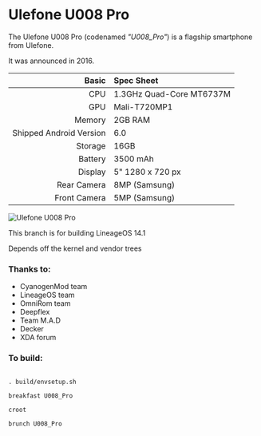 Ulefone U008 Pro
================

The Ulefone U008 Pro (codenamed _"U008_Pro"_) is a flagship smartphone from Ulefone.

It was announced in 2016.

Basic   | Spec Sheet
-------:|:-------------------------
CPU     | 1.3GHz Quad-Core MT6737M
GPU     | Mali-T720MP1
Memory  | 2GB RAM
Shipped Android Version | 6.0
Storage | 16GB
Battery | 3500 mAh
Display | 5" 1280 x 720 px
Rear Camera | 8MP (Samsung)
Front Camera | 5MP (Samsung)

![Ulefone U008 Pro](https://www.devicespecifications.com/images/model/ad9c4028/320/main.jpg "Ulefone U008 Pro in black")

This branch is for building LineageOS 14.1

Depends off the kernel and vendor trees

### Thanks to:
 * CyanogenMod team
 * LineageOS team
 * OmniRom team
 * Deepflex
 * Team M.A.D
 * Decker
 * XDA forum

### To build: 
```

. build/envsetup.sh

breakfast U008_Pro

croot

brunch U008_Pro
```
